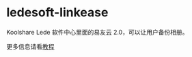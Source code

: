# ledesoft-linkease
Koolshare Lede 软件中心里面的易友云 2.0，可以让用户备份相册。

更多信息请看[教程](https://www.ddnsto.com/linkease/)

